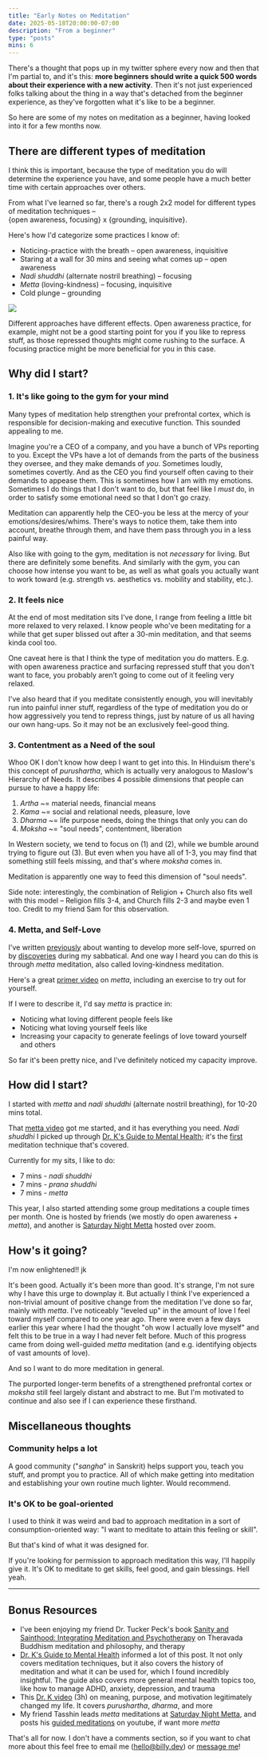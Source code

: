 ```yaml
---
title: "Early Notes on Meditation"
date: 2025-05-18T20:00:00-07:00
description: "From a beginner"
type: "posts"
mins: 6
---
```


There's a thought that pops up in my twitter sphere every now and then that I'm partial to, and it's this: **more beginners should write a quick 500 words about their experience with a new activity**. Then it's not just experienced folks talking about the thing in a way that's detached from the beginner experience, as they've forgotten what it's like to be a beginner.

So here are some of my notes on meditation as a beginner, having looked into it for a few months now.

## There are different types of meditation

I think this is important, because the type of meditation you do will determine the experience you have, and some people have a much better time with certain approaches over others.

From what I've learned so far, there's a rough 2x2 model for different types of meditation techniques –  
{open awareness, focusing} x {grounding, inquisitive}.

Here's how I'd categorize some practices I know of:
* Noticing-practice with the breath – open awareness, inquisitive
* Staring at a wall for 30 mins and seeing what comes up – open awareness
* _Nadi shuddhi_ (alternate nostril breathing) – focusing
* _Metta_ (loving-kindness) – focusing, inquisitive
* Cold plunge – grounding

<img src="https://byoung-blog.s3.us-west-1.amazonaws.com/2025-05-18-meditation-2x2-filled.jpg">

Different approaches have different effects. Open awareness practice, for example, might not be a good starting point for you if you like to repress stuff, as those repressed thoughts might come rushing to the surface. A focusing practice might be more beneficial for you in this case.

## Why did I start?

### 1. It's like going to the gym for your mind  

Many types of meditation help strengthen your prefrontal cortex, which is responsible for decision-making and executive function. This sounded appealing to me.

Imagine you're a CEO of a company, and you have a bunch of VPs reporting to you. Except the VPs have a lot of demands from the parts of the business they oversee, and they make demands of _you_. Sometimes loudly, sometimes covertly. And as the CEO you find yourself often caving to their demands to appease them. This is sometimes how I am with my emotions. Sometimes I do things that I don't want to do, but that feel like I _must_ do, in order to satisfy some emotional need so that I don't go crazy.

Meditation can apparently help the CEO-you be less at the mercy of your emotions/desires/whims. There's ways to notice them, take them into account, breathe through them, and have them pass through you in a less painful way.

Also like with going to the gym, meditation is not _necessary_ for living. But there are definitely some benefits. And similarly with the gym, you can choose how intense you want to be, as well as what goals you actually want to work toward (e.g. strength vs. aesthetics vs. mobility and stability, etc.).

### 2. It feels nice

At the end of most meditation sits I've done, I range from feeling a little bit more relaxed to very relaxed. I know people who've been meditating for a while that get super blissed out after a 30-min meditation, and that seems kinda cool too.

One caveat here is that I think the type of meditation you do matters. E.g. with open awareness practice and surfacing repressed stuff that you don't want to face, you probably aren’t going to come out of it feeling very relaxed.

I've also heard that if you meditate consistently enough, you will inevitably run into painful inner stuff, regardless of the type of meditation you do or how aggressively you tend to repress things, just by nature of us all having our own hang-ups. So it may not be an exclusively feel-good thing.

### 3. Contentment as a Need of the soul

Whoo OK I don't know how deep I want to get into this. In Hinduism there's this concept of _purushartha_, which is actually very analogous to Maslow's Hierarchy of Needs. It describes 4 possible dimensions that people can pursue to have a happy life:
1. _Artha_ ~= material needs, financial means
1. _Kama_ ~= social and relational needs, pleasure, love
1. _Dharma_ ~= life purpose needs, doing the things that only you can do
1. _Moksha_ ~= "soul needs", contentment, liberation

In Western society, we tend to focus on (1) and (2), while we bumble around trying to figure out (3). But even when you have all of 1-3, you may find that something still feels missing, and that's where _moksha_ comes in.

Meditation is apparently one way to feed this dimension of "soul needs".

Side note: interestingly, the combination of Religion + Church also fits well with this model – Religion fills 3-4, and Church fills 2-3 and maybe even 1 too. Credit to my friend Sam for this observation.

### 4. Metta, and Self-Love

I've written <a target="_blank" href="https://billy.dev/posts/sabbatical-notes/5/">previously</a> about wanting to develop more self-love, spurred on by <a target="_blank" href="https://billy.dev/posts/sabbatical-notes/recap1/">discoveries</a> during my sabbatical. And one way I heard you can do this is through _metta_ meditation, also called loving-kindness meditation.

Here's a great <a target="_blank" href="https://www.youtube.com/watch?v=FQ1d5rC062c">primer video</a> on _metta_, including an exercise to try out for yourself.

If I were to describe it, I'd say _metta_ is practice in:
* Noticing what loving different people feels like
* Noticing what loving yourself feels like
* Increasing your capacity to generate feelings of love toward yourself and others

So far it's been pretty nice, and I've definitely noticed my capacity improve.

## How did I start?

I started with _metta_ and _nadi shuddhi_ (alternate nostril breathing), for 10-20 mins total.

That <a target="_blank" href="https://www.youtube.com/watch?v=FQ1d5rC062c">metta video</a> got me started, and it has everything you need. _Nadi shuddhi_ I picked up through <a target="_blank" href="https://www.healthygamer.gg/about/guide">Dr. K's Guide to Mental Health</a>; it's the <a target="_blank" href="https://coaching.healthygamer.gg/guide/meditations/nadi-shuddhi">first</a> meditation technique that's covered. 

Currently for my sits, I like to do:
* 7 mins - _nadi shuddhi_
* 7 mins - _prana shuddhi_
* 7 mins - _metta_

This year, I also started attending some group meditations a couple times per month. One is hosted by friends (we mostly do open awareness + _metta_), and another is <a target="_blank" href="https://serviceguild.fun/saturday-night-metta/">Saturday Night Metta</a> hosted over zoom.

## How's it going?

I'm now enlightened!! jk

It's been good. Actually it's been more than good. It's strange, I'm not sure why I have this urge to downplay it. But actually I think I've experienced a non-trivial amount of positive change from the meditation I've done so far, mainly with _metta_. I've noticeably "leveled up" in the amount of love I feel toward myself compared to one year ago. There were even a few days earlier this year where I had the thought "oh wow I actually love myself" and felt this to be true in a way I had never felt before. Much of this progress came from doing well-guided _metta_ meditation (and e.g. identifying objects of vast amounts of love).

And so I want to do more meditation in general.

The purported longer-term benefits of a strengthened prefrontal cortex or _moksha_ still feel largely distant and abstract to me. But I'm motivated to continue and also see if I can experience these firsthand.

## Miscellaneous thoughts

### Community helps a lot
A good community ("_sangha_" in Sanskrit) helps support you, teach you stuff, and prompt you to practice. All of which make getting into meditation and establishing your own routine much lighter. Would recommend.

### It's OK to be goal-oriented
I used to think it was weird and bad to approach meditation in a sort of consumption-oriented way: "I want to meditate to attain this feeling or skill".

But that's kind of what it was designed for.

If you're looking for permission to approach meditation this way, I'll happily give it. It's OK to meditate to get skills, feel good, and gain blessings. Hell yeah.  

<hr>

## Bonus Resources
* I've been enjoying my friend Dr. Tucker Peck's book <a target="_blank" href="https://www.amazon.com/dp/B0DXJ12JV7">Sanity and Sainthood: Integrating Meditation and Psychotherapy</a> on Theravada Buddhism meditation and philosophy, and therapy
* <a target="_blank" href="https://www.healthygamer.gg/about/guide">Dr. K's Guide to Mental Health</a> informed a lot of this post. It not only covers meditation techniques, but it also covers the history of meditation and what it can be used for, which I found incredibly insightful. The guide also covers more general mental health topics too, like how to manage ADHD, anxiety, depression, and trauma
* This <a target="_blank" href="https://www.youtube.com/watch?v=AiXiyLJz8-U">Dr. K video</a> (3h) on meaning, purpose, and motivation legitimately changed my life. It covers _purushartha_, _dharma_, and more
* My friend Tasshin leads _metta_ meditations at <a target="_blank" href="https://serviceguild.fun/saturday-night-metta/">Saturday Night Metta</a>, and posts his <a target="_blank" href="https://www.youtube.com/playlist?list=PLXcbtcE8U1ze4UPgoYh72jgyhj4TIM_l7">guided meditations</a> on youtube, if want more _metta_

That's all for now. I don't have a comments section, so if you want to chat more about this feel free to email me (hello@billy.dev) or [message me](https://x.com/billyisyoung)!
